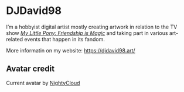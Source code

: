 # DJDavid98

I’m a hobbyist digital artist mostly creating artwork in relation to the TV show [*My Little Pony: Friendship is Magic*](https://en.wikipedia.org/wiki/My_Little_Pony:_Friendship_Is_Magic) and taking part in various art-related events that happen in its fandom.

More informatin on my website: https://djdavid98.art/

## Avatar credit

Current avatar by [NightyCloud](https://twitter.com/NightyCloud)
